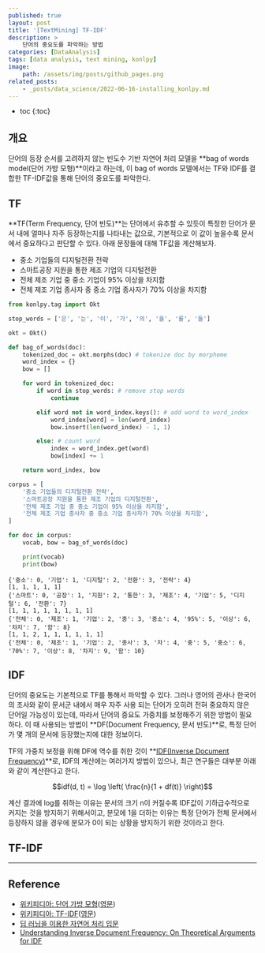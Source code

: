```yaml
---
published: true
layout: post
title: '[TextMining] TF-IDF'
description: >
    단어의 중요도를 파악하는 방법
categories: [DataAnalysis]
tags: [data analysis, text mining, konlpy]
image:
    path: /assets/img/posts/github_pages.png
related_posts:
    - _posts/data_science/2022-06-16-installing_konlpy.md
---
```

* toc
{:toc}

## 개요

단어의 등장 순서를 고려하지 않는 빈도수 기반 자연어 처리 모델을 **bag of words model(단어 가방 모형)**이라고 하는데, 이 bag of words 모델에서는 TF와 IDF를 결합한 TF-IDF값을 통해 단어의 중요도를 파악한다.  

## TF

**TF(Term Frequency, 단어 빈도)**는 단어에서 유추할 수 있듯이 특정한 단어가 문서 내에 얼마나 자주 등장하는지를 나타내는 값으로, 기본적으로 이 값이 높을수록 문서에서 중요하다고 판단할 수 있다. 아래 문장들에 대해 TF값을 계산해보자.  

- 중소 기업들의 디지털전환 전략
- 스마트공장 지원을 통한 제조 기업의 디지털전환
- 전체 제조 기업 중 중소 기업이 95% 이상을 차지함
- 전체 제조 기업 종사자 중 중소 기업 종사자가 70% 이상을 차지함

```python
from konlpy.tag import Okt

stop_words = ['은', '는', '이', '가', '의', '을', '를', '들']

okt = Okt()

def bag_of_words(doc):
    tokenized_doc = okt.morphs(doc) # tokenize doc by morpheme
    word_index = {}
    bow = []

    for word in tokenized_doc:
        if word in stop_words: # remove stop words
            continue

        elif word not in word_index.keys(): # add word to word_index
            word_index[word] = len(word_index)
            bow.insert(len(word_index) - 1, 1)

        else: # count word
            index = word_index.get(word)
            bow[index] += 1

    return word_index, bow

corpus = [
    '중소 기업들의 디지털전환 전략',
    '스마트공장 지원을 통한 제조 기업의 디지털전환',
    '전체 제조 기업 중 중소 기업이 95% 이상을 차지함',
    '전체 제조 기업 종사자 중 중소 기업 종사자가 70% 이상을 차지함',
]

for doc in corpus:
    vocab, bow = bag_of_words(doc)

    print(vocab)
    print(bow)
```
```
{'중소': 0, '기업': 1, '디지털': 2, '전환': 3, '전략': 4}
[1, 1, 1, 1, 1]
{'스마트': 0, '공장': 1, '지원': 2, '통한': 3, '제조': 4, '기업': 5, '디지털': 6, '전환': 7}
[1, 1, 1, 1, 1, 1, 1, 1]
{'전체': 0, '제조': 1, '기업': 2, '중': 3, '중소': 4, '95%': 5, '이상': 6, '차지': 7, '함': 8}
[1, 1, 2, 1, 1, 1, 1, 1, 1]
{'전체': 0, '제조': 1, '기업': 2, '종사': 3, '자': 4, '중': 5, '중소': 6, '70%': 7, '이상': 8, '차지': 9, '함': 10}
```

## IDF

단어의 중요도는 기본적으로 TF를 통해서 파악할 수 있다. 그러나 영어의 관사나 한국어의 조사와 같이 문서군 내에서 매우 자주 사용 되는 단어가 오히려 전혀 중요하지 않은 단어일 가능성이 있는데, 따라서 단어의 중요도 가중치를 보정해주기 위한 방법이 필요하다. 이 때 사용되는 방법이 **DF(Document Frequency, 문서 빈도)**로, 특정 단어가 몇 개의 문서에 등장했는지에 대한 정보이다.  

TF의 가중치 보정을 위해 DF에 역수를 취한 것이 **[IDF(Inverse Document Frequency)](https://www.researchgate.net/publication/238123710_Understanding_Inverse_Document_Frequency_On_Theoretical_Arguments_for_IDF)**로, IDF의 계산에는 여러가지 방법이 있으나, 최근 연구들은 대부분 아래와 같이 계산한다고 한다.  

$$idf(d, t) = \log \left( \frac{n}{1 + df(t)} \right)$$

계산 결과에 log를 취하는 이유는 문서의 크기 n이 커질수록 IDF값이 기하급수적으로 커지는 것을 방지하기 위해서이고, 분모에 1을 더하는 이유는 특정 단어가 전체 문서에서 등장하지 않을 경우에 분모가 0이 되는 상황을 방지하기 위한 것이라고 한다.  

## TF-IDF

---
## Reference
- [위키피디아: 단어 가방 모형](https://ko.wikipedia.org/wiki/%EB%8B%A8%EC%96%B4_%EA%B0%80%EB%B0%A9_%EB%AA%A8%ED%98%95)([영문](https://en.wikipedia.org/wiki/Bag-of-words_model))
- [위키피디아: TF-IDF](https://ko.wikipedia.org/wiki/Tf-idf)([영문](https://en.wikipedia.org/wiki/Tf%E2%80%93idf))
- [딥 러닝을 이용한 자연어 처리 입문](https://wikidocs.net/book/2155)
- [Understanding Inverse Document Frequency: On Theoretical Arguments for IDF](https://www.researchgate.net/publication/238123710_Understanding_Inverse_Document_Frequency_On_Theoretical_Arguments_for_IDF)